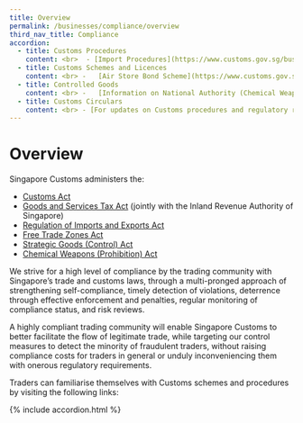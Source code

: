 ```yaml
---
title: Overview 
permalink: /businesses/compliance/overview
third_nav_title: Compliance
accordion:
  - title: Customs Procedures
    content: <br>  - [Import Procedures](https://www.customs.gov.sg/businesses/importing-goods/import-procedures)  <br> -   [Export Procedures](https://www.customs.gov.sg/businesses/exporting-goods/export-procedures)  <br> -   [Transhipment Procedures](https://www.customs.gov.sg/businesses/transhipping-goods/transhipment-procedures)  <br> -   [Information on Certificates of Origin/Rules of Origin](https://www.customs.gov.sg/businesses/exporting-goods/certificates-of-origin)  <br> -   [Information for Importers](https://www.customs.gov.sg/businesses/importing-goods/quick-guide-for-importers) <br> -   [Information for Exporters](https://www.customs.gov.sg/businesses/exporting-goods/quick-guide-for-exporters)  <br> -   [Information for Freight Forwarders and Declaring Agents](https://www.customs.gov.sg/businesses/registering-to-trade/registration-procedures/register-as-declaring-agent-or-declarant)  <br> -   [Information on Valuation, Duties and GST](https://www.customs.gov.sg/businesses/valuation-duties-taxes--fees/establishing-customs-value-for-imports/establishing-the-customs-value) 
  - title: Customs Schemes and Licences
    content: <br> -   [Air Store Bond Scheme](https://www.customs.gov.sg/businesses/customs-schemes-licences-framework/air-store-bond-scheme) <br> -   [Apex Licence](https://www.customs.gov.sg/businesses/customs-schemes-licences-framework/apex-licence) <br> -   [Approved Import GST Suspension Scheme](https://www.customs.gov.sg/businesses/customs-schemes-licences-framework/iras-schemes/approved-import-gst-suspension-scheme) <br> -   [Bonded Truck Scheme](https://www.customs.gov.sg/businesses/customs-schemes-licences-framework/bonded-truck-scheme) <br> -   [Cargo Agents Import Authorisation Scheme](https://www.customs.gov.sg/businesses/customs-schemes-licences-framework/cargo-agents-import-authorisation-caia-scheme) <br> -   [Company Declaration Scheme](https://www.customs.gov.sg/businesses/customs-schemes-licences-framework/company-declaration-scheme) <br> -   [Container Freight Warehouse](https://www.customs.gov.sg/businesses/customs-schemes-licences-framework/container-freight-warehouse) <br> -   [Duty Free Shop Scheme](https://www.customs.gov.sg/businesses/customs-schemes-licences-framework/duty-free-shop-scheme) <br> -   [Excise Factory Scheme](https://www.customs.gov.sg/businesses/customs-schemes-licences-framework/excise-factory-scheme)  <br> -   [Import GST Deferment Scheme](https://www.customs.gov.sg/businesses/customs-schemes-licences-framework/iras-schemes/import-gst-deferment-scheme-igds) <br> -   [Industrial Exemption Factory Scheme](https://www.customs.gov.sg/businesses/customs-schemes-licences-framework/industrial-exemption-factory-scheme) <br> -   [Inter-Gateway Haulage and Barge Scheme](https://www.customs.gov.sg/Cwp/PageNotFound.aspx?item=web%3a%7bBB8EA613-7F31-479E-9C73-24EF26EFB1F6%7d%40en) <br> -   [Licensed Warehouse Scheme](https://www.customs.gov.sg/businesses/customs-schemes-licences-framework/licensed-warehouse-scheme) <br> -   [Major Exporter Scheme](https://www.customs.gov.sg/businesses/customs-schemes-licences-framework/iras-schemes/major-exporter-scheme) <br> -   [Petroleum Licences](https://www.customs.gov.sg/businesses/customs-schemes-licences-framework/petroleum-licences) <br> -   [Temporary Import Scheme](https://www.customs.gov.sg/businesses/importing-goods/temporary-import-scheme) <br> -   [Zero-GST Warehouse Scheme](https://www.customs.gov.sg/businesses/customs-schemes-licences-framework/zero-gst-warehouse-scheme)
  - title: Controlled Goods
    content: <br> -   [Information on National Authority (Chemical Weapons Convention)](https://www.customs.gov.sg/businesses/chemical-weapons-convention/introduction) <br> -   [Information on Strategic Goods Control](https://www.customs.gov.sg/businesses/strategic-goods-control/overview) <br> -   [Information on Strategic Trade Scheme](https://www.customs.gov.sg/businesses/customs-schemes-licences-framework/strategic-trade-scheme-sts) <br> -   [Information on Kimberley Process Certification Scheme](https://www.customs.gov.sg/businesses/customs-schemes-licences-framework/kimberley-process-certification-scheme)
  - title: Customs Circulars
    content: <br> - [For updates on Customs procedures and regulatory requirements](https://www.customs.gov.sg/news-and-media/circulars) 
---
```


# Overview

Singapore Customs administers the:

-   [Customs Act](https://www.customs.gov.sg/about-us/acts-and-subsidiary-legislation#customs-act)
-   [Goods and Services Tax Act](https://www.customs.gov.sg/about-us/acts-and-subsidiary-legislation#gst-act)  (jointly with the Inland Revenue Authority of Singapore)
-   [Regulation of Imports and Exports Act](https://www.customs.gov.sg/about-us/acts-and-subsidiary-legislation#rie-act)
-   [Free Trade Zones Act](https://www.customs.gov.sg/about-us/acts-and-subsidiary-legislation#ftz-act)
-   [Strategic Goods (Control) Act](https://www.customs.gov.sg/about-us/acts-and-subsidiary-legislation#sgc-act)
-   [Chemical Weapons (Prohibition) Act](https://www.customs.gov.sg/businesses/chemical-weapons-convention)

We strive for a high level of compliance by the trading community with Singapore’s trade and customs laws, through a multi-pronged approach of strengthening self-compliance, timely detection of violations, deterrence through effective enforcement and penalties, regular monitoring of compliance status, and risk reviews.

A highly compliant trading community will enable Singapore Customs to better facilitate the flow of legitimate trade, while targeting our control measures to detect the minority of fraudulent traders, without raising compliance costs for traders in general or unduly inconveniencing them with onerous regulatory requirements.

Traders can familiarise themselves with Customs schemes and procedures by visiting the following links:

{% include accordion.html %}

